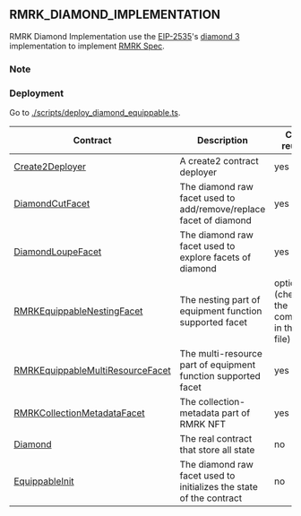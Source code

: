 ## RMRK_DIAMOND_IMPLEMENTATION

RMRK Diamond Implementation use the [EIP-2535](https://eips.ethereum.org/EIPS/eip-2535)'s [diamond 3](https://github.com/mudgen/diamond-3-hardhat) implementation to implement [RMRK Spec](https://github.com/rmrk-team/rmrk-spec/tree/master/standards/abstract).

### Note

### Deployment

Go to [./scripts/deploy_diamond_equippable.ts](./scripts/deploy_diamond_equippable.ts).

| Contract                                                                                  | Description                                                         | Can reuse                                |
| ----------------------------------------------------------------------------------------- | ------------------------------------------------------------------- | ---------------------------------------- |
| [Create2Deployer](./contracts/RMRK/Create2Deployer.sol)                                   | A create2 contract deployer                                         | yes                                      |
| [DiamondCutFacet](./contracts/RMRK/DiamondCutFacet.sol)                                   | The diamond raw facet used to add/remove/replace facet of diamond   | yes                                      |
| [DiamondLoupeFacet](./contracts/RMRK/DiamondLoupeFacet.sol)                               | The diamond raw facet used to explore facets of diamond             | yes                                      |
| [RMRKEquippableNestingFacet](./contracts/RMRK/RMRKEquippableNestingFacet.sol)             | The nesting part of equipment function supported facet              | optional (check the comment in the file) |
| [RMRKEquippableMultiResourceFacet](./contracts/RMRK/RMRKEquippableMultiResourceFacet.sol) | The multi-resource part of equipment function supported facet       | yes                                      |
| [RMRKCollectionMetadataFacet](./contracts/RMRK/RMRKCollectionMetadataFacet.sol)           | The collection-metadata part of RMRK NFT                            | yes                                      |
| [Diamond](./contracts/RMRK/Diamond.sol)                                                   | The real contract that store all state                              | no                                       |
| [EquippableInit](./contracts/RMRK/EquippableInit.sol)                                     | The diamond raw facet used to initializes the state of the contract | no                                       |

